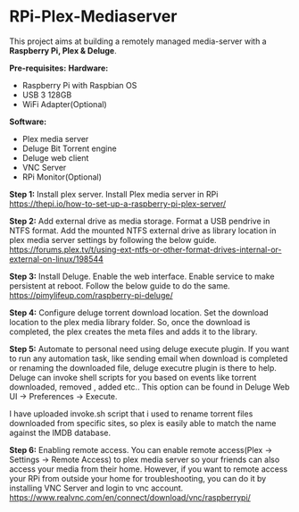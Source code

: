 # RPi-Plex-Mediaserver
This project aims at building a remotely managed media-server with a **Raspberry Pi, Plex &amp; Deluge**.

**Pre-requisites:**
**Hardware:**
* Raspberry Pi with Raspbian OS
* USB 3 128GB
* WiFi Adapter(Optional)

**Software:**
* Plex media server
* Deluge Bit Torrent engine
* Deluge web client
* VNC Server
* RPi Monitor(Optional)

**Step 1:** Install plex server.
Install Plex media server in RPi
https://thepi.io/how-to-set-up-a-raspberry-pi-plex-server/

**Step 2:** Add external drive as media storage.
Format a USB pendrive in NTFS format. Add the mounted NTFS external drive as library location in plex media server settings by following the below guide.
https://forums.plex.tv/t/using-ext-ntfs-or-other-format-drives-internal-or-external-on-linux/198544

**Step 3:** Install Deluge. Enable the web interface. Enable service to make persistent at reboot.
Follow the below guide to do the same.
https://pimylifeup.com/raspberry-pi-deluge/

**Step 4:** Configure deluge torrent download location.
Set the download location to the plex media library folder. So, once the download is completed, the plex creates the meta files and adds it to the library.

**Step 5:** Automate to personal need using deluge execute plugin.
If you want to run any automation task, like sending email when download is completed or renaming the downloaded file, deluge executre plugin is there to help. Deluge can invoke shell scripts for you based on events like torrent downloaded, removed , added etc.. This option can be found in Deluge Web UI -> Preferences -> Execute.

I have uploaded invoke.sh script that i used to rename torrent files downloaded from specific sites, so plex is easily able to match the name against the IMDB database.

**Step 6:** Enabling remote access.
You can enable remote access(Plex -> Settings -> Remote Access) to plex media server so your friends can also access your media from their home. However, if you want to remote access your RPi from outside your home for troubleshooting, you can do it by installing VNC Server and login to vnc account.
https://www.realvnc.com/en/connect/download/vnc/raspberrypi/
